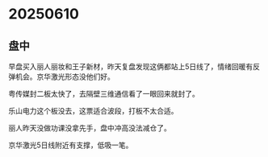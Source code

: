 # 20250610

## 盘中

早盘买入丽人丽妆和王子新材，昨天复盘发现这俩都站上5日线了，情绪回暖有反弹机会。京华激光形态没他们好。

粤传媒封二板太快了，去隔壁三维通信看了一眼回来就封了。

乐山电力这个板没去，这票适合波段，打板不太合适。

丽人昨天没做功课没拿先手，盘中冲高没法减仓了。

京华激光5日线附近有支撑，低吸一笔。
